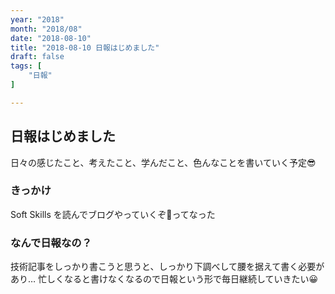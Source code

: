 ```yaml
---
year: "2018"
month: "2018/08"
date: "2018-08-10"
title: "2018-08-10 日報はじめました"
draft: false
tags: [
    "日報"
]

---
```


## 日報はじめました

日々の感じたこと、考えたこと、学んだこと、色んなことを書いていく予定😎

### きっかけ

Soft Skills を読んでブログやっていくぞ💪ってなった

### なんで日報なの？

技術記事をしっかり書こうと思うと、しっかり下調べして腰を据えて書く必要があり… 
忙しくなると書けなくなるので日報という形で毎日継続していきたい😀
